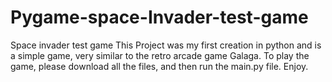 # Pygame-space-Invader-test-game
Space invader test game
This Project was my first creation in python and is a simple game, very similar to the retro arcade game Galaga. To play the game, please download all the files, and then run the main.py file. Enjoy. 

